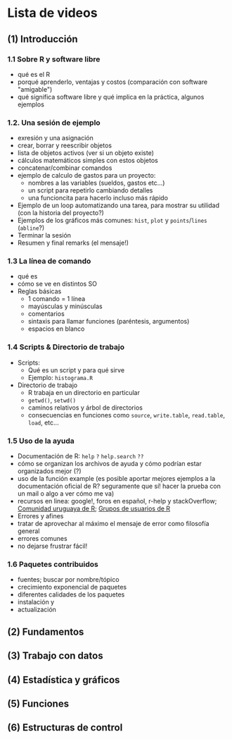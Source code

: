 Lista de videos
===============


## (1) Introducción


### 1.1 Sobre R y software libre
* qué es el R
* porqué aprenderlo, ventajas y costos (comparación con software "amigable")
* qué significa software libre y qué implica en la práctica, algunos ejemplos

### 1.2. Una sesión de ejemplo
* exresión y una asignación
* crear, borrar y reescribir objetos
* lista de objetos activos (ver si un objeto existe)
* cálculos matemáticos simples con estos objetos
* concatenar/combinar comandos
* ejemplo de calculo de gastos para un proyecto:
  - nombres a las variables (sueldos, gastos etc...)
  - un script para repetirlo cambiando detalles
  - una funcioncita para hacerlo incluso más rápido
* Ejemplo de un loop automatizando una tarea, para mostrar su utilidad
    (con la historia del proyecto?)
* Ejemplos de los gráficos más comunes: `hist`, `plot` y `points`/`lines` (`abline`?)
* Terminar la sesión
* Resumen y final remarks (el mensaje!)

### 1.3 La línea de comando
* qué es
* cómo se ve en distintos SO
* Reglas básicas
  - 1 comando = 1 línea
  - mayúsculas y minúsculas
  - comentarios
  - sintaxis para llamar funciones (paréntesis, argumentos)
  - espacios en blanco

### 1.4 Scripts & Directorio de trabajo
* Scripts:
  - Qué es un script y para qué sirve
  - Ejemplo: `histograma.R`
* Directorio de trabajo
  - R trabaja en un directorio en particular
  - `getwd()`, `setwd()`
  - caminos relativos y árbol de directorios
  - consecuencias en funciones como `source`, `write.table`, `read.table`, `load`, etc...

### 1.5 Uso de la ayuda
* Documentación de R: `help` `?` `help.search` `??`
* cómo se organizan los archivos de ayuda y cómo podrían estar organizados mejor (?)
* uso de la función example (es posible aportar mejores ejemplos a la documentación oficial de R? seguramente que sí! hacer la prueba con un mail o algo a ver cómo me va)
* recursos en linea: google!, foros en español, r-help y stackOverflow; [Comunidad uruguaya de R](http://www.softwarelibre.edu.uy/tiki-index.php?page=Grupo+R); [Grupos de usuarios de R](http://rwiki.sciviews.org/doku.php?id=rugs:r_user_groups)
* Errores y afines
* tratar de aprovechar al máximo el mensaje de error como filosofía general
* errores comunes
* no dejarse frustrar fácil!

### 1.6 Paquetes contribuidos
* fuentes; buscar por nombre/tópico
* crecimiento exponencial de paquetes
* diferentes calidades de los paquetes
* instalación y
* actualización


## (2) Fundamentos
## (3) Trabajo con datos
## (4) Estadística y gráficos
## (5) Funciones
## (6) Estructuras de control

